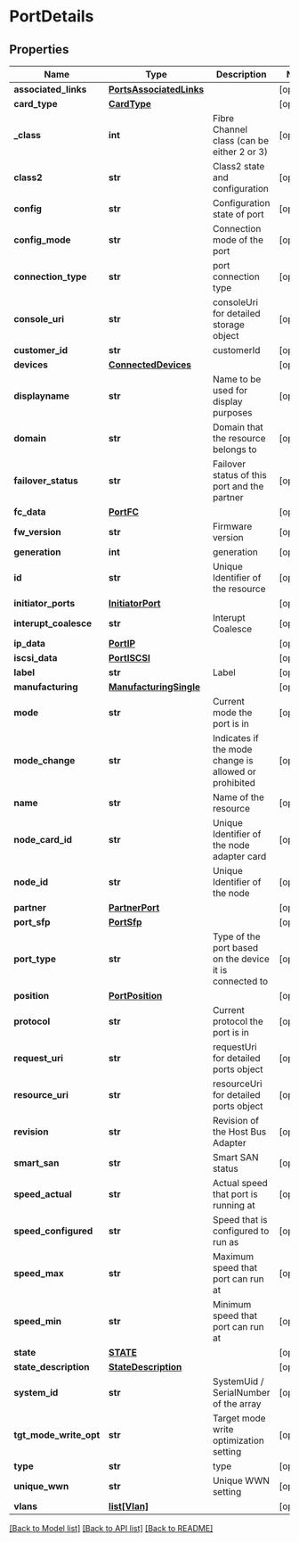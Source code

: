 # PortDetails

## Properties
Name | Type | Description | Notes
------------ | ------------- | ------------- | -------------
**associated_links** | [**PortsAssociatedLinks**](PortsAssociatedLinks.md) |  | [optional] 
**card_type** | [**CardType**](CardType.md) |  | [optional] 
**_class** | **int** | Fibre Channel class (can be either 2 or 3) | [optional] 
**class2** | **str** | Class2 state and configuration | [optional] 
**config** | **str** | Configuration state of port | [optional] 
**config_mode** | **str** | Connection mode of the port | [optional] 
**connection_type** | **str** | port connection type | [optional] 
**console_uri** | **str** | consoleUri for detailed storage object | [optional] 
**customer_id** | **str** | customerId | [optional] 
**devices** | [**ConnectedDevices**](ConnectedDevices.md) |  | [optional] 
**displayname** | **str** | Name to be used for display purposes | [optional] 
**domain** | **str** | Domain that the resource belongs to | [optional] 
**failover_status** | **str** | Failover status of this port and the partner | [optional] 
**fc_data** | [**PortFC**](PortFC.md) |  | [optional] 
**fw_version** | **str** | Firmware version | [optional] 
**generation** | **int** | generation | [optional] 
**id** | **str** | Unique Identifier of the resource | [optional] 
**initiator_ports** | [**InitiatorPort**](InitiatorPort.md) |  | [optional] 
**interupt_coalesce** | **str** | Interupt Coalesce | [optional] 
**ip_data** | [**PortIP**](PortIP.md) |  | [optional] 
**iscsi_data** | [**PortISCSI**](PortISCSI.md) |  | [optional] 
**label** | **str** | Label | [optional] 
**manufacturing** | [**ManufacturingSingle**](ManufacturingSingle.md) |  | [optional] 
**mode** | **str** | Current mode the port is in | [optional] 
**mode_change** | **str** | Indicates if the mode change is allowed or prohibited | [optional] 
**name** | **str** | Name of the resource | [optional] 
**node_card_id** | **str** | Unique Identifier of the node adapter card | [optional] 
**node_id** | **str** | Unique Identifier of the node | [optional] 
**partner** | [**PartnerPort**](PartnerPort.md) |  | [optional] 
**port_sfp** | [**PortSfp**](PortSfp.md) |  | [optional] 
**port_type** | **str** | Type of the port based on the device it is connected to | [optional] 
**position** | [**PortPosition**](PortPosition.md) |  | [optional] 
**protocol** | **str** | Current protocol the port is in | [optional] 
**request_uri** | **str** | requestUri for detailed ports object | [optional] 
**resource_uri** | **str** | resourceUri for detailed ports object | [optional] 
**revision** | **str** | Revision of the Host Bus Adapter | [optional] 
**smart_san** | **str** | Smart SAN status | [optional] 
**speed_actual** | **str** | Actual speed that port is running at | [optional] 
**speed_configured** | **str** | Speed that is configured to run as | [optional] 
**speed_max** | **str** | Maximum speed that port can run at | [optional] 
**speed_min** | **str** | Minimum speed that port can run at | [optional] 
**state** | [**STATE**](STATE.md) |  | [optional] 
**state_description** | [**StateDescription**](StateDescription.md) |  | [optional] 
**system_id** | **str** | SystemUid / SerialNumber of the array | [optional] 
**tgt_mode_write_opt** | **str** | Target mode write optimization setting | [optional] 
**type** | **str** | type | [optional] 
**unique_wwn** | **str** | Unique WWN setting | [optional] 
**vlans** | [**list[Vlan]**](Vlan.md) |  | [optional] 

[[Back to Model list]](../README.md#documentation-for-models) [[Back to API list]](../README.md#documentation-for-api-endpoints) [[Back to README]](../README.md)


